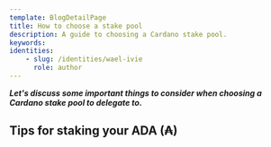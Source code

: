 ```yaml
---
template: BlogDetailPage
title: How to choose a stake pool
description: A guide to choosing a Cardano stake pool.
keywords: 
identities: 
    - slug: /identities/wael-ivie
      role: author
---
```


***Let's discuss some important things to consider when choosing a Cardano stake pool to delegate to.***

## Tips for staking your ADA (₳)

